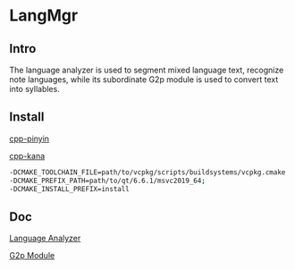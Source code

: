 # LangMgr

## Intro

The language analyzer is used to segment mixed language text, recognize note languages, while its subordinate G2p module
is used to convert text into syllables.

## Install

[cpp-pinyin](https://github.com/wolfgitpr/cpp-pinyin)

[cpp-kana](https://github.com/wolfgitpr/cpp-kana)

```bash
-DCMAKE_TOOLCHAIN_FILE=path/to/vcpkg/scripts/buildsystems/vcpkg.cmake
-DCMAKE_PREFIX_PATH=path/to/qt/6.6.1/msvc2019_64;
-DCMAKE_INSTALL_PREFIX=install
```

## Doc

[Language Analyzer](./docs/语言分析器.md)

[G2p Module](./docs/G2p.md)